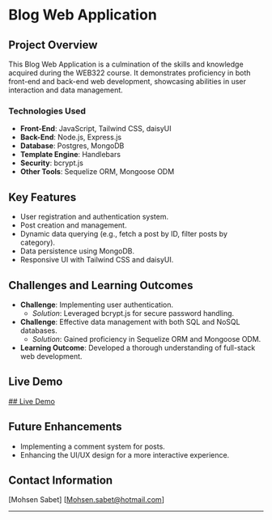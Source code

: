 # Blog Web Application

## Project Overview
This Blog Web Application is a culmination of the skills and knowledge acquired during the WEB322 course. It demonstrates proficiency in both front-end and back-end web development, showcasing abilities in user interaction and data management.

### Technologies Used
- **Front-End**: JavaScript, Tailwind CSS, daisyUI
- **Back-End**: Node.js, Express.js
- **Database**: Postgres, MongoDB
- **Template Engine**: Handlebars
- **Security**: bcrypt.js
- **Other Tools**: Sequelize ORM, Mongoose ODM



## Key Features
- User registration and authentication system.
- Post creation and management.
- Dynamic data querying (e.g., fetch a post by ID, filter posts by category).
- Data persistence using MongoDB.
- Responsive UI with Tailwind CSS and daisyUI.

## Challenges and Learning Outcomes

- **Challenge**: Implementing user authentication.
  - *Solution*: Leveraged bcrypt.js for secure password handling.
- **Challenge**: Effective data management with both SQL and NoSQL databases.
  - *Solution*: Gained proficiency in Sequelize ORM and Mongoose ODM.
- **Learning Outcome**: Developed a thorough understanding of full-stack web development.


## Live Demo
[## Live Demo](https://mohsen-personal-blog.onrender.com/blog)

## Future Enhancements
- Implementing a comment system for posts.
- Enhancing the UI/UX design for a more interactive experience.

## Contact Information
[Mohsen Sabet]
[Mohsen.sabet@hotmail.com]

---


